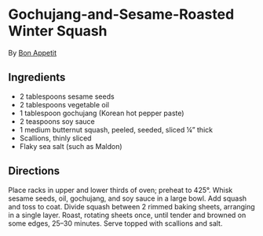 # Gochujang-and-Sesame-Roasted Winter Squash
By [Bon Appetit](https://www.bonappetit.com/recipe/gochujang-and-sesame-roasted-winter-squash)

## Ingredients
* 2 tablespoons sesame seeds
* 2 tablespoons vegetable oil
* 1 tablespoon gochujang (Korean hot pepper paste)
* 2 teaspoons soy sauce
* 1 medium butternut squash, peeled, seeded, sliced ¼” thick
* Scallions, thinly sliced
* Flaky sea salt (such as Maldon)

## Directions
Place racks in upper and lower thirds of oven; preheat to 425°. Whisk sesame seeds, oil, gochujang, and soy sauce in a large bowl. Add squash and toss to coat. Divide squash between 2 rimmed baking sheets, arranging in a single layer. Roast, rotating sheets once, until tender and browned on some edges, 25–30 minutes. Serve topped with scallions and salt.